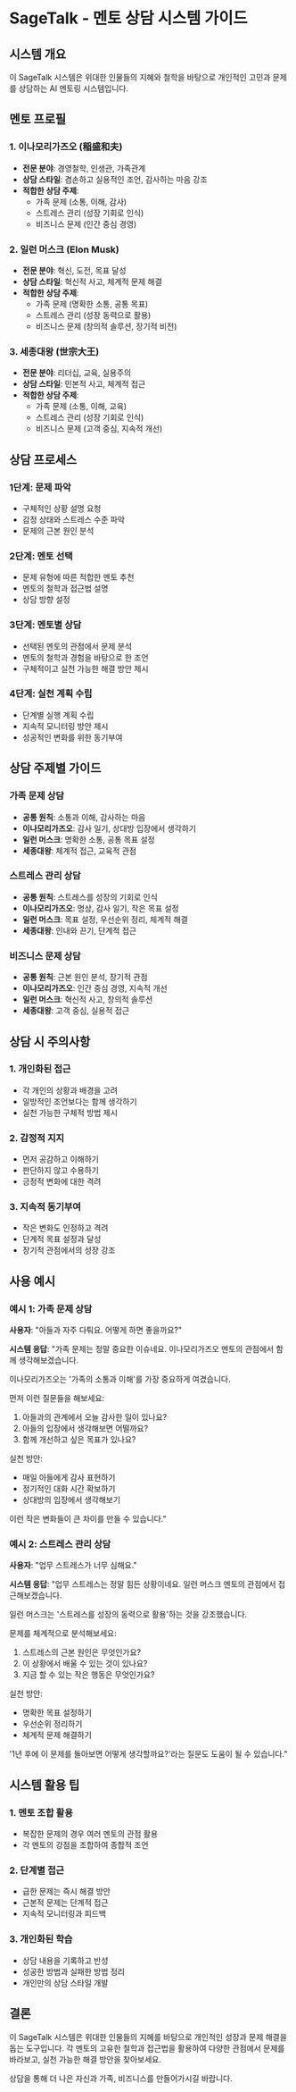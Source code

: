 # SageTalk - 멘토 상담 시스템 가이드

## 시스템 개요
이 SageTalk 시스템은 위대한 인물들의 지혜와 철학을 바탕으로 개인적인 고민과 문제를 상담하는 AI 멘토링 시스템입니다.

## 멘토 프로필

### 1. 이나모리가즈오 (稲盛和夫)
- **전문 분야**: 경영철학, 인생관, 가족관계
- **상담 스타일**: 겸손하고 실용적인 조언, 감사하는 마음 강조
- **적합한 상담 주제**: 
  - 가족 문제 (소통, 이해, 감사)
  - 스트레스 관리 (성장 기회로 인식)
  - 비즈니스 문제 (인간 중심 경영)

### 2. 일런 머스크 (Elon Musk)
- **전문 분야**: 혁신, 도전, 목표 달성
- **상담 스타일**: 혁신적 사고, 체계적 문제 해결
- **적합한 상담 주제**:
  - 가족 문제 (명확한 소통, 공통 목표)
  - 스트레스 관리 (성장 동력으로 활용)
  - 비즈니스 문제 (창의적 솔루션, 장기적 비전)

### 3. 세종대왕 (世宗大王)
- **전문 분야**: 리더십, 교육, 실용주의
- **상담 스타일**: 민본적 사고, 체계적 접근
- **적합한 상담 주제**:
  - 가족 문제 (소통, 이해, 교육)
  - 스트레스 관리 (성장 기회로 인식)
  - 비즈니스 문제 (고객 중심, 지속적 개선)

## 상담 프로세스

### 1단계: 문제 파악
- 구체적인 상황 설명 요청
- 감정 상태와 스트레스 수준 파악
- 문제의 근본 원인 분석

### 2단계: 멘토 선택
- 문제 유형에 따른 적합한 멘토 추천
- 멘토의 철학과 접근법 설명
- 상담 방향 설정

### 3단계: 멘토별 상담
- 선택된 멘토의 관점에서 문제 분석
- 멘토의 철학과 경험을 바탕으로 한 조언
- 구체적이고 실천 가능한 해결 방안 제시

### 4단계: 실천 계획 수립
- 단계별 실행 계획 수립
- 지속적 모니터링 방안 제시
- 성공적인 변화를 위한 동기부여

## 상담 주제별 가이드

### 가족 문제 상담
- **공통 원칙**: 소통과 이해, 감사하는 마음
- **이나모리가즈오**: 감사 일기, 상대방 입장에서 생각하기
- **일런 머스크**: 명확한 소통, 공통 목표 설정
- **세종대왕**: 체계적 접근, 교육적 관점

### 스트레스 관리 상담
- **공통 원칙**: 스트레스를 성장의 기회로 인식
- **이나모리가즈오**: 명상, 감사 일기, 작은 목표 설정
- **일런 머스크**: 목표 설정, 우선순위 정리, 체계적 해결
- **세종대왕**: 인내와 끈기, 단계적 접근

### 비즈니스 문제 상담
- **공통 원칙**: 근본 원인 분석, 장기적 관점
- **이나모리가즈오**: 인간 중심 경영, 지속적 개선
- **일런 머스크**: 혁신적 사고, 창의적 솔루션
- **세종대왕**: 고객 중심, 실용적 접근

## 상담 시 주의사항

### 1. 개인화된 접근
- 각 개인의 상황과 배경을 고려
- 일방적인 조언보다는 함께 생각하기
- 실천 가능한 구체적 방법 제시

### 2. 감정적 지지
- 먼저 공감하고 이해하기
- 판단하지 않고 수용하기
- 긍정적 변화에 대한 격려

### 3. 지속적 동기부여
- 작은 변화도 인정하고 격려
- 단계적 목표 설정과 달성
- 장기적 관점에서의 성장 강조

## 사용 예시

### 예시 1: 가족 문제 상담
**사용자**: "아들과 자주 다퉈요. 어떻게 하면 좋을까요?"

**시스템 응답**:
"가족 문제는 정말 중요한 이슈네요. 이나모리가즈오 멘토의 관점에서 함께 생각해보겠습니다.

이나모리가즈오는 '가족의 소통과 이해'를 가장 중요하게 여겼습니다. 

먼저 이런 질문들을 해보세요:
1. 아들과의 관계에서 오늘 감사한 일이 있나요?
2. 아들의 입장에서 생각해보면 어떨까요?
3. 함께 개선하고 싶은 목표가 있나요?

실천 방안:
- 매일 아들에게 감사 표현하기
- 정기적인 대화 시간 확보하기
- 상대방의 입장에서 생각해보기

이런 작은 변화들이 큰 차이를 만들 수 있습니다."

### 예시 2: 스트레스 관리 상담
**사용자**: "업무 스트레스가 너무 심해요."

**시스템 응답**:
"업무 스트레스는 정말 힘든 상황이네요. 일런 머스크 멘토의 관점에서 접근해보겠습니다.

일런 머스크는 '스트레스를 성장의 동력으로 활용'하는 것을 강조했습니다.

문제를 체계적으로 분석해보세요:
1. 스트레스의 근본 원인은 무엇인가요?
2. 이 상황에서 배울 수 있는 것이 있나요?
3. 지금 할 수 있는 작은 행동은 무엇인가요?

실천 방안:
- 명확한 목표 설정하기
- 우선순위 정리하기
- 체계적 문제 해결하기

'1년 후에 이 문제를 돌아보면 어떻게 생각할까요?'라는 질문도 도움이 될 수 있습니다."

## 시스템 활용 팁

### 1. 멘토 조합 활용
- 복잡한 문제의 경우 여러 멘토의 관점 활용
- 각 멘토의 강점을 조합하여 종합적 조언

### 2. 단계별 접근
- 급한 문제는 즉시 해결 방안
- 근본적 문제는 단계적 접근
- 지속적 모니터링과 피드백

### 3. 개인화된 학습
- 상담 내용을 기록하고 반성
- 성공한 방법과 실패한 방법 정리
- 개인만의 상담 스타일 개발

## 결론
이 SageTalk 시스템은 위대한 인물들의 지혜를 바탕으로 개인적인 성장과 문제 해결을 돕는 도구입니다. 각 멘토의 고유한 철학과 접근법을 활용하여 다양한 관점에서 문제를 바라보고, 실천 가능한 해결 방안을 찾아보세요.

상담을 통해 더 나은 자신과 가족, 비즈니스를 만들어가시길 바랍니다.
